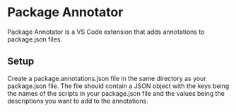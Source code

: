 # Package Annotator

Package Annotator is a VS Code extension that adds annotations to package.json files.

## Setup
Create a package.annotations.json file in the same directory as your package.json file. The file should contain a JSON object with the keys being the names of the scripts in your package.json file and the values being the descriptions you want to add to the annotations.